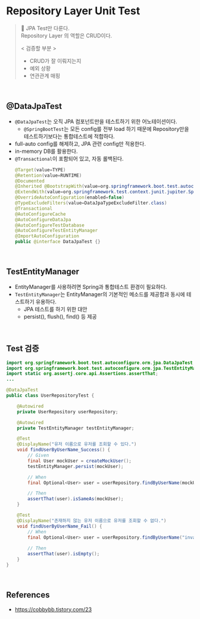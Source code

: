 # Repository Layer Unit Test

> 📌 JPA Test만 다룬다.  
> Repository Layer 의 역할은 CRUD이다.
> 
> < 검증할 부분 >
> - CRUD가 잘 이뤄지는지
> - 예외 상황
> - 연관관계 매핑

<br/>

## @DataJpaTest
- `@DataJpaTest`는 오직 JPA 컴포넌트만을 테스트하기 위한 어노테이션이다.
  - `@SpringBootTest`는 모든 config를 전부 load 하기 때문에 Repository만을 테스트하기보다는 통합테스트에 적합하다.
- full-auto config를 해제하고, JPA 관련 config만 적용한다.
- in-memory DB를 활용한다.
- `@Transactional`이 포함되어 있고, 자동 롤백된다.
  ```java
  @Target(value=TYPE)
  @Retention(value=RUNTIME)
  @Documented
  @Inherited @BootstrapWith(value=org.springframework.boot.test.autoconfigure.orm.jpa.DataJpaTestContextBootstrapper.class)
  @ExtendWith(value=org.springframework.test.context.junit.jupiter.SpringExtension.class)
  @OverrideAutoConfiguration(enabled=false)
  @TypeExcludeFilters(value=DataJpaTypeExcludeFilter.class)
  @Transactional
  @AutoConfigureCache
  @AutoConfigureDataJpa
  @AutoConfigureTestDatabase
  @AutoConfigureTestEntityManager
  @ImportAutoConfiguration
  public @interface DataJpaTest {}
  ```

<br/>

## TestEntityManager
- EntityManager를 사용하려면 Spring과 통합테스트 환경이 필요하다.
- `TestEntityManager`는 EntityManager의 기본적인 메소드를 제공함과 동시에 테스트하기 유용하다. 
  - JPA 테스트를 하기 위한 대안
  - persist(), flush(), find() 등 제공

<br/>

## Test 검증
```java
import org.springframework.boot.test.autoconfigure.orm.jpa.DataJpaTest;
import org.springframework.boot.test.autoconfigure.orm.jpa.TestEntityManager;
import static org.assertj.core.api.Assertions.assertThat;
...

@DataJpaTest
public class UserRepositoryTest {

    @Autowired
    private UserRepository userRepository;

    @Autowired
    private TestEntityManager testEntityManager;

    @Test
    @DisplayName("유저 이름으로 유저를 조회할 수 있다.")
    void findUserByUserName_Success() {
        // Given
        final User mockUser = createMockUser();
        testEntityManager.persist(mockUser);

        // When
        final Optional<User> user = userRepository.findByUserName(mockUser.getUserName());

        // Then
        assertThat(user).isSameAs(mockUser);
    }

    @Test
    @DisplayName("존재하지 않는 유저 이름으로 유저를 조회할 수 없다.")
    void findUserByUserName_Fail() {
        // When
        final Optional<User> user = userRepository.findByUserName("invalid name");
        
        // Then
        assertThat(user).isEmpty();
    }
}
```

<br/>

## References
- https://cobbybb.tistory.com/23
